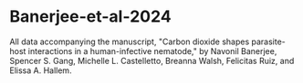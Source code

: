 # Banerjee-et-al-2024
All data accompanying the manuscript, "Carbon dioxide shapes parasite-host interactions in a human-infective nematode," by Navonil Banerjee, Spencer S. Gang, Michelle L. Castelletto, Breanna Walsh, Felicitas Ruiz, and Elissa A. Hallem.
